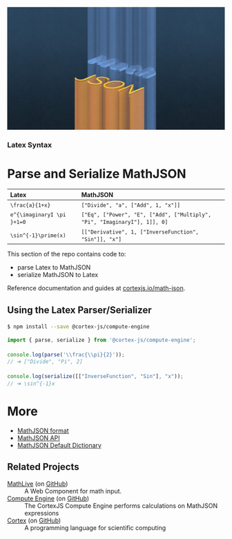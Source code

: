 <div align="center">
    <img alt="math live" src="../../assets/math-json.jpg?raw=true">
</div>

<h3><strong>Latex Syntax</strong></h3>
<h1>Parse and Serialize MathJSON</h1>

| Latex                      | MathJSON                                                                  |
| :------------------------- | :------------------------------------------------------------------------ |
| `\frac{a}{1+x}`            | `["Divide", "a", ["Add", 1, "x"]]`                                        |
| `e^{\imaginaryI \pi }+1=0` | `["Eq", ["Power", "E", ["Add", ["Multiply", "Pi", "ImaginaryI"], 1]], 0]` |
| `\sin^{-1}\prime(x)`       | `[["Derivative", 1, ["InverseFunction", "Sin"]], "x"]`                    |

This section of the repo contains code to:

- parse Latex to MathJSON
- serialize MathJSON to Latex

Reference documentation and guides at
[cortexjs.io/math-json](https://cortexjs.io/math-json/).

## Using the Latex Parser/Serializer

```bash
$ npm install --save @cortex-js/compute-engine
```

```js
import { parse, serialize } from '@cortex-js/compute-engine';

console.log(parse('\\frac{\\pi}{2}'));
// ➔ ["Divide", "Pi", 2]

console.log(serialize([["InverseFunction", "Sin"], "x"));
// ➔ \sin^{-1}x

```

# More

- [MathJSON format](https://cortexjs.io/guides/math-json/format/)
- [MathJSON API](https://cortexjs.io/docs/mathjson/)
- [MathJSON Default Dictionary](https://cortexjs.io/compute-engine/dictionaries/)

## Related Projects

<dl>
  <dt><a href="https://cortexjs.io/mathlive">MathLive</a> (on <a href="https://github.com/arnog/mathlive">GitHub</a>)</dt>
  <dd>A Web Component for math input.</dd>  
  <dt><a href="https://cortexjs.io/compute-engine">Compute Engine</a> (on <a href="https://github.com/cortex-js/compute-engine/tree/master/src/compute-engine">GitHub</a>)</dt>
  <dd>The CortexJS Compute Engine performs calculations on MathJSON expressions</dd>  
  <dt><a href="https://cortexjs.io/cortex">Cortex</a> (on <a href="https://github.com/cortex-js/compute-engine/tree/master/src/cortex">GitHub</a>)</dt>
  <dd>A programming language for scientific computing</dd>  
</dl>
